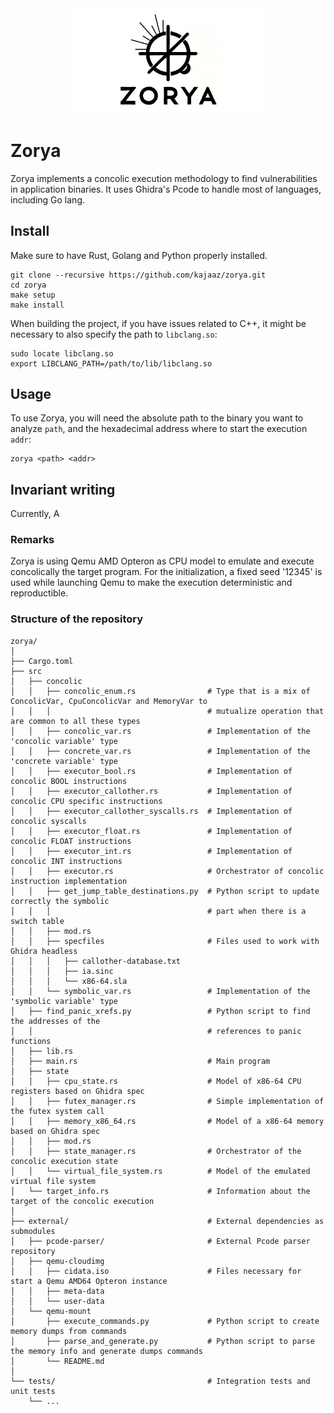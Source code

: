 <div align="center">
  <img src="doc/zorya_logo.jpg" alt="Logo" width="300"/>
</div>

# Zorya
Zorya implements a concolic execution methodology to find vulnerabilities in application binaries. It uses Ghidra's Pcode to handle most of languages, including Go lang.

## Install
Make sure to have Rust, Golang and Python properly installed.

```
git clone --recursive https://github.com/kajaaz/zorya.git
cd zorya
make setup
make install
```
When building the project, if you have issues related to C++, it might be necessary to also specify the path to ```libclang.so```:
```
sudo locate libclang.so
export LIBCLANG_PATH=/path/to/lib/libclang.so
```

## Usage
To use Zorya, you will need the absolute path to the binary you want to analyze ```path```, and the hexadecimal address where to start the execution ```addr```:
```
zorya <path> <addr>
```

## Invariant writing
Currently, A

### Remarks
Zorya is using Qemu AMD Opteron as CPU model to emulate and execute concolically the target program. For the initialization, a fixed seed '12345' is used while launching Qemu to make the execution deterministic and reproductible.

### Structure of the repository
```
zorya/
│
├── Cargo.toml                
├── src
│   ├── concolic
│   │   ├── concolic_enum.rs                # Type that is a mix of ConcolicVar, CpuConcolicVar and MemoryVar to
│   │   │                                   # mutualize operation that are common to all these types
│   │   ├── concolic_var.rs                 # Implementation of the 'concolic variable' type
│   │   ├── concrete_var.rs                 # Implementation of the 'concrete variable' type
│   │   ├── executor_bool.rs                # Implementation of concolic BOOL instructions
│   │   ├── executor_callother.rs           # Implementation of concolic CPU specific instructions
│   │   ├── executor_callother_syscalls.rs  # Implementation of concolic syscalls
│   │   ├── executor_float.rs               # Implementation of concolic FLOAT instructions
│   │   ├── executor_int.rs                 # Implementation of concolic INT instructions
│   │   ├── executor.rs                     # Orchestrator of concolic instruction implementation
│   │   ├── get_jump_table_destinations.py  # Python script to update correctly the symbolic 
│   │   │                                   # part when there is a switch table                                        
│   │   ├── mod.rs
│   │   ├── specfiles                       # Files used to work with Ghidra headless
│   │   │   ├── callother-database.txt
│   │   │   ├── ia.sinc
│   │   │   └── x86-64.sla
│   │   └── symbolic_var.rs                 # Implementation of the 'symbolic variable' type
│   ├── find_panic_xrefs.py                 # Python script to find the addresses of the 
│   │                                       # references to panic functions
│   ├── lib.rs
│   ├── main.rs                             # Main program
│   ├── state
│   │   ├── cpu_state.rs                    # Model of x86-64 CPU registers based on Ghidra spec
│   │   ├── futex_manager.rs                # Simple implementation of the futex system call
│   │   ├── memory_x86_64.rs                # Model of a x86-64 memory based on Ghidra spec
│   │   ├── mod.rs
│   │   ├── state_manager.rs                # Orchestrator of the concolic execution state
│   │   └── virtual_file_system.rs          # Model of the emulated virtual file system
│   └── target_info.rs                      # Information about the target of the concolic execution
│  
├── external/                               # External dependencies as submodules
│   ├── pcode-parser/                       # External Pcode parser repository
│   ├── qemu-cloudimg
│   │   ├── cidata.iso                      # Files necessary for start a Qemu AMD64 Opteron instance
│   │   ├── meta-data
│   │   └── user-data
│   └── qemu-mount
│       ├── execute_commands.py             # Python script to create memory dumps from commands
│       ├── parse_and_generate.py           # Python script to parse the memory info and generate dumps commands
│       └── README.md
│
└── tests/                                  # Integration tests and unit tests
    └── ...
```
